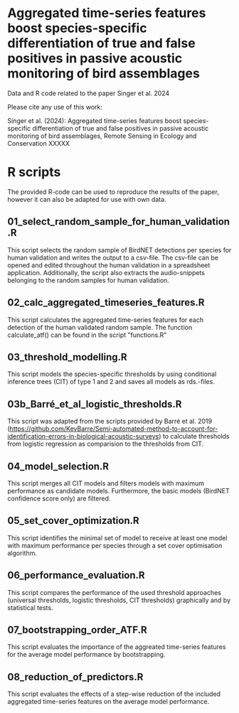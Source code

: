 # Aggregated time-series features boost species-specific differentiation of true and false positives in passive acoustic monitoring of bird assemblages

Data and R code related to the paper Singer et al. 2024

Please cite any use of this work: 

Singer et al. (2024): Aggregated time-series features boost species-specific differentiation of true and false positives in passive acoustic monitoring of bird assemblages, Remote Sensing in Ecology and Conservation XXXXX

# R scripts

The provided R-code can be used to reproduce the results of the paper, however it can also be adapted for use with own data. 

## 01_select_random_sample_for_human_validation.R

This script selects the random sample of BirdNET detections per species for human validation and writes the output to a csv-file. The csv-file can be opened and edited throughout the human validation in a spreadsheet application. Additionally, the script also extracts the audio-snippets belonging to the random samples for human validation. 

## 02_calc_aggregated_timeseries_features.R

This script calculates the aggregated time-series features for each detection of the human validated random sample. The function calculate_atf() can be found in the script "functions.R"

## 03_threshold_modelling.R

This script models the species-specific thresholds by using conditional inference trees (CIT) of type 1 and 2 and saves all models as rds.-files. 

## 03b_Barré_et_al_logistic_thresholds.R

This script was adapted from the scripts provided by Barré et al. 2019 (https://github.com/KevBarre/Semi-automated-method-to-account-for-identification-errors-in-biological-acoustic-surveys) to calculate thresholds from logistic regression as comparision to the thresholds from CIT. 

## 04_model_selection.R

This script merges all CIT models and filters models with maximum performance as candidate models. Furthermore, the basic models (BirdNET confidence score only) are filtered. 

## 05_set_cover_optimization.R

This script identifies the minimal set of model to receive at least one model with maximum performance per species through a set cover optimisation algorithm. 

## 06_performance_evaluation.R

This script compares the performance of the used threshold approaches (universal thresholds, logistic thresholds, CIT thresholds) graphically and by statistical tests.

## 07_bootstrapping_order_ATF.R

This script evaluates the importance of the aggreated time-series features for the average model performance by bootstrapping. 

## 08_reduction_of_predictors.R

This script evaluates the effects of a step-wise reduction of the included aggregated time-series features on the average model performance. 

